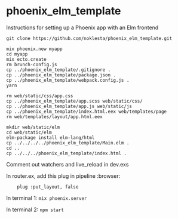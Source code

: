 # phoenix_elm_template
Instructions for setting up a Phoenix app with an Elm frontend

```
git clone https://github.com/noklesta/phoenix_elm_template.git

mix phoenix.new myapp
cd myapp
mix ecto.create
rm brunch-config.js
cp ../phoenix_elm_template/.gitignore .
cp ../phoenix_elm_template/package.json .
cp ../phoenix_elm_template/webpack.config.js .
yarn

rm web/static/css/app.css
cp ../phoenix_elm_template/app.scss web/static/css/
cp ../phoenix_elm_template/app.js web/static/js
cp ../phoenix_elm_template/index.html.eex web/templates/page
rm web/templates/layout/app.html.eex

mkdir web/static/elm
cd web/static/elm
elm-package install elm-lang/html
cp ../../../../phoenix_elm_template/Main.elm .
cd ..
cp ../../../phoenix_elm_template/index.html .
```

Comment out watchers and live_reload in dev.exs

In router.ex, add this plug in pipeline :browser:
```
    plug :put_layout, false
```

In terminal 1: `mix phoenix.server`

In terminal 2: `npm start`
